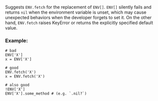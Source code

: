 Suggests `ENV.fetch` for the replacement of `ENV[]`.
`ENV[]` silently fails and returns `nil` when the environment variable is unset,
which may cause unexpected behaviors when the developer forgets to set it.
On the other hand, `ENV.fetch` raises KeyError or returns the explicitly
specified default value.

### Example:
    # bad
    ENV['X']
    x = ENV['X']

    # good
    ENV.fetch('X')
    x = ENV.fetch('X')

    # also good
    !ENV['X']
    ENV['X'].some_method # (e.g. `.nil?`)
